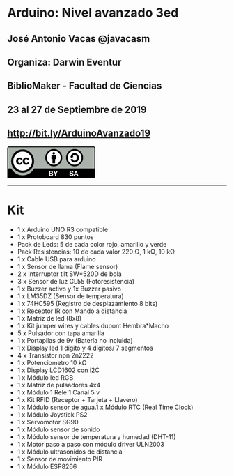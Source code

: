 # Arduino: Nivel avanzado 3ed


## José Antonio Vacas @javacasm
## Organiza: Darwin Eventur
## BiblioMaker - Facultad de Ciencias
## 23 al 27 de Septiembre de 2019

## http://bit.ly/ArduinoAvanzado19

![CC](./images/Licencia_CC_peque.png)

* * *
# Kit

* 1 x Arduino UNO R3 compatible
* 1 x Protoboard 830 puntos
* Pack de Leds: 5 de cada color rojo, amarillo y verde
* Pack Resistencias: 10 de cada valor 220 Ω, 1 kΩ, 10 kΩ
* 1 x Cable USB para arduino     
* 1 x Sensor de llama (Flame sensor)
* 2 x Interruptor tilt SW*520D de bola   
* 3 x Sensor de luz GL55 (Fotoresistencia)
* 1 x Buzzer activo y 1x Buzzer pasivo   
* 1 x LM35DZ (Sensor de temperatura)
* 1 x 74HC595 (Registro de desplazamiento 8 bits) 
* 1 x Receptor IR con Mando a distancia
* 1 x Matriz de led (8x8)      
* 1 x Kit jumper wires y cables dupont Hembra*Macho
* 5 x Pulsador con tapa amarilla    
* 1 x Portapilas de 9v (Batería no incluida)
* 1 x Display led 1 dígito y 4 dígitos/ 7 segmentos 
* 4 x Transistor npn 2n2222
* 1 x Potenciometro 10 kΩ     
* 1 x Display LCD1602 con i2C
* 1 x Módulo led RGB      
* 1 x Matriz de pulsadores 4x4
* 1 x Módulo 1 Rele 1 Canal 5 v    
* 1 x Kit RFID (Receptor + Tarjeta + Llavero)
* 1 x Módulo sensor de agua.1 x Módulo RTC (Real Time Clock)
* 1 x Módulo Joystick PS2
* 1 x Servomotor SG90      
* 1 x Módulo sensor de sonido
* 1 x Módulo sensor de temperatura y humedad (DHT-11)
* 1 x Motor paso a paso con módulo driver ULN2003
* 1 x Módulo ultrasonidos de distancia   
* 1 x Sensor de movimiento PIR
* 1 x Módulo ESP8266
